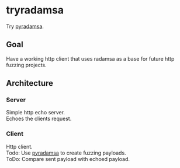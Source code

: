 # tryradamsa

Try [pyradamsa](https://github.com/tsundokul/pyradamsa).

## Goal

Have a working http client that uses radamsa as a base for future http fuzzing projects.

## Architecture

### Server

Simple http echo server.  
Echoes the clients request.

### Client

Http client.  
Todo: Use [pyradamsa](https://github.com/tsundokul/pyradamsa) to create fuzzing payloads.  
ToDo: Compare sent payload with echoed payload. 

